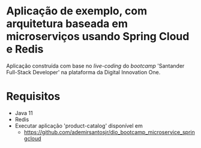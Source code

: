 # Aplicação de exemplo, com arquitetura baseada em microserviços usando Spring Cloud e Redis
Aplicação construída com base no _live-coding_ do _bootcamp_ 'Santander Full-Stack Developer' na plataforma da Digital Innovation One.

# Requisitos
* Java 11
* Redis
* Executar aplicação 'product-catalog' disponível em
    * https://github.com/ademirsantosjr/dio_bootcamp_microservice_springcloud